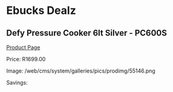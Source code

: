 
# Ebucks Dealz
## Defy Pressure Cooker 6lt Silver - PC600S
[Product Page](https://www.ebucks.com/web/shop/productSelected.do?prodId=1232618847&catId=704983235)

Price: R1699.00

Image: /web/cms/system/galleries/pics/prodimg/55146.png

Savings: 


	